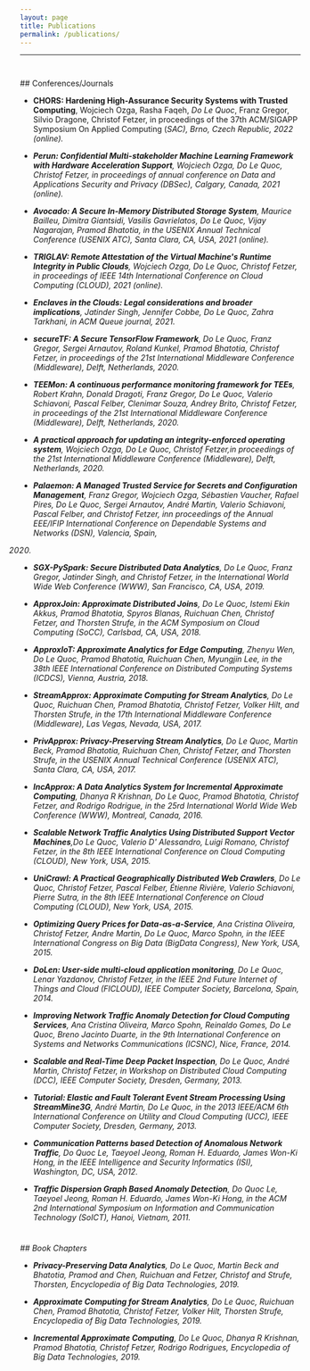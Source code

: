 ```yaml
---
layout: page
title: Publications
permalink: /publications/
---
```


-----
<hr style="height:10pt; visibility:hidden;" />
## Conferences/Journals

- **CHORS: Hardening High-Assurance Security Systems with Trusted Computing**, Wojciech Ozga, Rasha Faqeh, _Do Le Quoc_, Franz Gregor, Silvio Dragone, Christof Fetzer, in proceedings of the 37th ACM/SIGAPP Symposium On Applied Computing (<em><a class="tosu">SAC</a>), Brno, Czech Republic, 2022 (online).

- **Perun: Confidential Multi-stakeholder Machine Learning Framework with Hardware Acceleration Support**, Wojciech Ozga, _Do Le Quoc_, Christof Fetzer, in proceedings of annual conference on Data and Applications Security and Privacy (<em><a class="tosu">DBSec</a>), Calgary, Canada, 2021 (online).

- **Avocado: A Secure In-Memory Distributed Storage System**, Maurice Bailleu, Dimitra Giantsidi, Vasilis Gavrielatos, _Do Le Quoc_, Vijay Nagarajan, Pramod Bhatotia, in the USENIX Annual Technical Conference (<em><a class="tosu">USENIX ATC</a>), Santa Clara, CA, USA, 2021 (online).

- **TRIGLAV: Remote Attestation of the Virtual Machine's Runtime Integrity in Public Clouds**, Wojciech Ozga, _Do Le Quoc_, Christof Fetzer, in proceedings of IEEE 14th International Conference on Cloud Computing (<em><a class="tosu">CLOUD</a>), 2021 (online).	

- **Enclaves in the Clouds: Legal considerations and broader implications**, Jatinder Singh, Jennifer Cobbe, _Do Le Quoc_, Zahra Tarkhani, in <em><a class="tosu">ACM Queue</a> journal, 2021.

- **secureTF: A Secure TensorFlow Framework**, _Do Le Quoc_, Franz Gregor, Sergei Arnautov,
Roland Kunkel, Pramod Bhatotia, Christof Fetzer, in proceedings of the 21st International Middleware Conference (<em><a class="tosu">Middleware</a>), Delft, Netherlands, 2020.

- **TEEMon: A continuous performance monitoring framework for TEEs**, Robert Krahn, Donald Dragoti, Franz Gregor, _Do Le Quoc_, Valerio Schiavoni, Pascal Felber, Clenimar Souza, Andrey Brito, Christof Fetzer, in proceedings of the 21st International Middleware Conference (<em><a class="tosu">Middleware</a>), Delft, Netherlands, 2020.

- **A practical approach for updating an integrity-enforced operating system**, Wojciech Ozga, _Do Le Quoc_, Christof Fetzer,in proceedings of the 21st International Middleware Conference (<em><a class="tosu">Middleware</a>), Delft, Netherlands, 2020.

- **Palaemon: A Managed Trusted Service for Secrets and Configuration Management**, Franz Gregor, Wojciech Ozga, Sébastien Vaucher, Rafael Pires, _Do Le Quoc_, Sergei Arnautov, André Martin, Valerio Schiavoni, Pascal Felber, and Christof Fetzer, inn proceedings of the Annual EEE/IFIP International Conference on Dependable Systems and Networks (<em><a class="tosu">DSN</a>), Valencia, Spain,
2020.

- **SGX-PySpark: Secure Distributed Data Analytics**, _Do Le Quoc_, Franz Gregor, Jatinder Singh, and Christof Fetzer, in the International World Wide Web Conference (<em><a class="tosu">WWW</a>), San Francisco, CA, USA, 2019.

- **ApproxJoin: Approximate Distributed Joins**, _Do Le Quoc_, Istemi Ekin Akkus, Pramod Bhatotia, Spyros Blanas, Ruichuan Chen, Christof Fetzer, and Thorsten Strufe, in the ACM Symposium on Cloud Computing (<em><a class="tosu">SoCC</a>), Carlsbad, CA, USA, 2018.

- **ApproxIoT: Approximate Analytics for Edge Computing**, Zhenyu Wen, _Do Le Quoc_, Pramod Bhatotia, Ruichuan Chen, Myungjin Lee, in the 38th IEEE International Conference on Distributed Computing Systems (<em><a class="tosu">ICDCS</a>), Vienna, Austria, 2018.

- **StreamApprox: Approximate Computing for Stream Analytics**, _Do Le Quoc_, Ruichuan Chen, Pramod Bhatotia, Christof Fetzer, Volker Hilt, and Thorsten Strufe, in the 17th International Middleware Conference (<em><a class="tosu">Middleware</a>), Las Vegas, Nevada, USA, 2017.

- **PrivApprox: Privacy-Preserving Stream Analytics**, _Do Le Quoc_, Martin Beck,  Pramod Bhatotia,  Ruichuan Chen, Christof Fetzer, and Thorsten Strufe, in the USENIX Annual Technical Conference (<em><a class="tosu">USENIX ATC</a>), Santa Clara, CA, USA, 2017.

- **IncApprox: A Data Analytics System for Incremental Approximate Computing**, Dhanya R Krishnan, _Do Le Quoc_, Pramod Bhatotia, Christof Fetzer, and Rodrigo Rodrigue, in the 25rd International World Wide Web Conference (<em><a class="tosu">WWW</a>), Montreal, Canada, 2016.

- **Scalable Network Traffic Analytics Using Distributed Support Vector Machines**,_Do Le Quoc_, Valerio D' Alessandro, Luigi Romano, Christof Fetzer, in the 8th IEEE International Conference on Cloud Computing (<em><a class="tosu">CLOUD</a>), New York, USA, 2015.

- **UniCrawl: A Practical Geographically Distributed Web Crawlers**, _Do Le Quoc_, Christof Fetzer, Pascal Felber,
    Étienne Rivière, Valerio Schiavoni, Pierre Sutra, in the 8th IEEE International Conference on Cloud Computing (<em><a class="tosu">CLOUD</a>), New York, USA, 2015.

- **Optimizing Query Prices for Data-as-a-Service**, Ana Cristina Oliveira, Christof Fetzer, Andre Martin, _Do Le Quoc_, Marco Spohn, in the IEEE International Congress on Big Data (<em><a class="tosu">BigData Congress</a>), New York, USA, 2015.

- **DoLen: User-side multi-cloud application monitoring**, _Do Le Quoc_, Lenar Yazdanov, Christof Fetzer, in the IEEE 2nd Future Internet of Things and Cloud (<em><a class="tosu">FICLOUD</a>), IEEE Computer Society, Barcelona, Spain, 2014.

- **Improving Network Traffic Anomaly Detection for Cloud Computing Services**, Ana Cristina Oliveira, Marco Spohn, Reinaldo Gomes, _Do Le Quoc_, Breno Jacinto Duarte, in the 9th International Conference on Systems and Networks Communications (<em><a class="tosu">ICSNC</a>), Nice, France, 2014.

- **Scalable and Real-Time Deep Packet Inspection**, _Do Le Quoc_, André Martin, Christof Fetzer, in Workshop on Distributed Cloud Computing (<em><a class="tosu">DCC</a>), IEEE Computer Society, Dresden, Germany, 2013.

- **Tutorial: Elastic and Fault Tolerant Event Stream Processing Using StreamMine3G**, André Martin, _Do Le Quoc_, in the 2013 IEEE/ACM 6th International Conference on Utility and Cloud Computing (<em><a class="tosu">UCC</a>), IEEE Computer Society, Dresden, Germany, 2013.

- **Communication Patterns based Detection of Anomalous Network Traffic**, _Do Quoc Le_, Taeyoel Jeong, Roman H. Eduardo, James Won-Ki Hong, in the IEEE Intelligence and Security Informatics (<em><a class="tosu">ISI</a>), Washington, DC, USA, 2012.

- **Traffic Dispersion Graph Based Anomaly Detection**, _Do Quoc Le_, Taeyoel Jeong, Roman H. Eduardo, James Won-Ki Hong, in the ACM 2nd International Symposium on Information and Communication Technology (<em><a class="tosu">SoICT</a>), Hanoi, Vietnam, 2011.

<hr style="height:8pt; visibility:hidden;" />
## Book Chapters 

- **Privacy-Preserving Data Analytics**, _Do Le Quoc_, Martin Beck and Bhatotia, Pramod and Chen, Ruichuan and Fetzer, Christof and Strufe, Thorsten, Encyclopedia of Big Data Technologies, 2019.

- **Approximate Computing for Stream Analytics**, _Do Le Quoc_, Ruichuan Chen, Pramod Bhatotia, Christof Fetzer, Volker Hilt, Thorsten Strufe, Encyclopedia of Big Data Technologies, 2019.

- **Incremental Approximate Computing**, _Do Le Quoc_, Dhanya R Krishnan, Pramod Bhatotia, Christof Fetzer, Rodrigo Rodrigues, Encyclopedia of Big Data Technologies, 2019.
